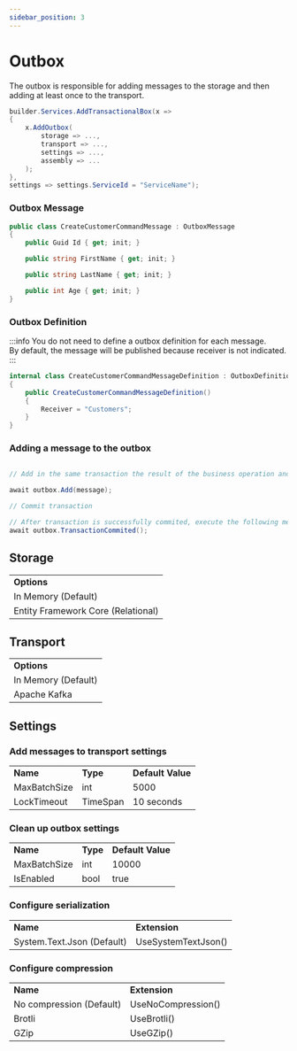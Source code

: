 ```yaml
---
sidebar_position: 3
---
```


# Outbox

The outbox is responsible for adding messages to the storage  and then adding at least once to the transport.

```csharp
builder.Services.AddTransactionalBox(x =>
{
    x.AddOutbox(
        storage => ...,
        transport => ...,
        settings => ...,
        assembly => ...
    );
},
settings => settings.ServiceId = "ServiceName");
```
### Outbox Message

```csharp
public class CreateCustomerCommandMessage : OutboxMessage
{
    public Guid Id { get; init; }

    public string FirstName { get; init; }

    public string LastName { get; init; }

    public int Age { get; init; }
}
```

### Outbox Definition
:::info
You do not need to define a outbox definition for each message.   
By default, the message will be published because receiver is not indicated.
:::
```csharp
internal class CreateCustomerCommandMessageDefinition : OutboxDefinition<CreateCustomerCommandMessage>
{
    public CreateCustomerCommandMessageDefinition() 
    {
        Receiver = "Customers";
    }
}

```

### Adding a message to the outbox

```csharp

// Add in the same transaction the result of the business operation and message to outbox

await outbox.Add(message);

// Commit transaction

// After transaction is successfully commited, execute the following method
await outbox.TransactionCommited();

```

## Storage

<table>
  <tr>
    <td><b>Options</b></td>
  </tr>
  <tr>
    <td>In Memory (Default)</td>
  </tr>
    <tr>
    <td>Entity Framework Core (Relational)</td>
  </tr>
</table>

## Transport

<table>
  <tr>
    <td><b>Options</b></td>
  </tr>
  <tr>
    <td>In Memory (Default)</td>
  </tr>
    <tr>
    <td>Apache Kafka </td>
  </tr>
</table>

## Settings

### Add messages to transport settings

<table>
  <tr>
    <td><b>Name</b></td>
    <td><b>Type</b></td>
    <td><b>Default Value</b></td>
  </tr>
  <tr>
    <td>MaxBatchSize</td>
    <td>int</td>
    <td>5000</td>
  </tr>
    <tr>
    <td>LockTimeout</td>
    <td>TimeSpan</td>
    <td>10 seconds</td>
  </tr>
</table>

### Clean up outbox settings
<table>
  <tr>
    <td><b>Name</b></td>
    <td><b>Type</b></td>
    <td><b>Default Value</b></td>
  </tr>
  <tr>
    <td>MaxBatchSize</td>
    <td>int</td>
    <td>10000</td>
  </tr>
    <tr>
    <td>IsEnabled</td>
    <td>bool</td>
    <td>true</td>
  </tr>
</table>

### Configure serialization

<table>
  <tr>
    <td><b>Name</b></td>
    <td><b>Extension</b></td>
  </tr>
  <tr>
    <td>System.Text.Json (Default)</td>
    <td>UseSystemTextJson()</td>
  </tr>
</table>

###  Configure compression

<table>
  <tr>
    <td><b>Name</b></td>
    <td><b>Extension</b></td>
  </tr>
  <tr>
    <td>No compression (Default)</td>
    <td>UseNoCompression()</td>
  </tr>
  <tr>
    <td>Brotli</td>
    <td>UseBrotli()</td>
  </tr>
  <tr>
    <td>GZip</td>
    <td>UseGZip()</td>
  </tr>
</table>
